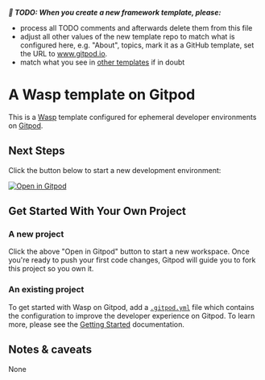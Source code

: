 _**🔴 TODO: When you create a new framework template, please:**_
* process all TODO comments and afterwards delete them from this file
* adjust all other values of the new template repo to match what is configured here, e.g. "About", topics, mark it as a GitHub template, set the URL to www.gitpod.io.
* match what you see in [other templates](https://github.com/gitpod-io/?q=template-) if in doubt

# A Wasp template on Gitpod

This is a [Wasp](https://wasp-lang.dev/) template configured for ephemeral developer environments on [Gitpod](https://www.gitpod.io/).

## Next Steps

Click the button below to start a new development environment:

[![Open in Gitpod](https://gitpod.io/button/open-in-gitpod.svg)](https://gitpod.io/#https://github.com/gitpod-io/template-wasp)

## Get Started With Your Own Project

### A new project

Click the above "Open in Gitpod" button to start a new workspace. Once you're ready to push your first code changes, Gitpod will guide you to fork this project so you own it.

### An existing project

To get started with Wasp on Gitpod, add a [`.gitpod.yml`](./.gitpod.yml) file which contains the configuration to improve the developer experience on Gitpod. To learn more, please see the [Getting Started](https://www.gitpod.io/docs/getting-started) documentation.

## Notes & caveats

None